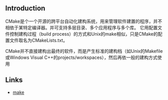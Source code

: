## Introduction


CMake是个一个开源的跨平台自动化建构系统，用来管理软件建置的程序，并不相依于某特定编译器。并可支持多层目录、多个应用程序与多个库。
它用配置文件控制建构过程（build process）的方式和Unix的make相似，只是CMake的配置文件取名为CMakeLists.txt。

CMake并不直接建构出最终的软件，而是产生标准的建构档（如Unix的Makefile或Windows Visual C++的projects/workspaces），然后再依一般的建构方式使用




## Links

- [make](/docs/CS/C/make.md)


